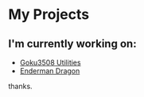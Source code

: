 # My Projects

## I'm currently working on:
- [Goku3508 Utilities]()
- [Enderman Dragon]()

thanks.
